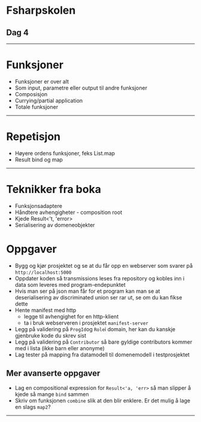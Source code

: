 <!-- class: center, middle -->

# Fsharpskolen
## Dag 4

---

# Funksjoner

* Funksjoner er over alt
* Som input, parametre eller output til andre funksjoner
* Composisjon
* Currying/partial application
* Totale funksjoner

---

# Repetisjon

* Høyere ordens funksjoner, feks List.map
* Result bind og map

---

# Teknikker fra boka

* Funksjonsadaptere
* Håndtere avhengigheter - composition root
* Kjede Result<'t, 'error>
* Serialisering av domeneobjekter

# Oppgaver
* Bygg og kjør prosjektet og se at du får opp en webserver som svarer på `http://localhost:5000`
* Oppdater koden så transmissions leses fra repository og kobles inn i data som leveres med program-endepunktet
* Hvis man ser på json man får for et program kan man se at deserialisering av discriminated union ser rar ut, se om du kan fikse dette
* Hente manifest med http 
  * legge til avhengighet for en http-klient
  * ta i bruk webserveren i prosjektet `manifest-server`
* Legg på validering på `ProgId`og `Role`i domain, her kan du kanskje gjenbruke kode du skrev sist
* Legg på validering på `Contributor` så bare gyldige contributors kommer med i lista (ikke barn eller anonyme)
* Lag tester på mapping fra datamodell til domenemodell i testprosjektet

## Mer avanserte oppgaver
* Lag en compositional expression for `Result<'a, 'err>` så man slipper å kjede så mange `bind` sammen
* Skriv om funksjonen `combine` slik at den blir enklere. Er det mulig å lage en slags `map2`?

-----
